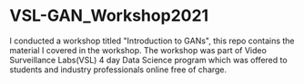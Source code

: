 # VSL-GAN_Workshop2021
I conducted a workshop titled "Introduction to GANs", this repo contains the material I covered in the workshop. The workshop was part of Video Surveillance Labs(VSL) 4 day Data Science program which was offered to students and industry professionals online free of charge.  
